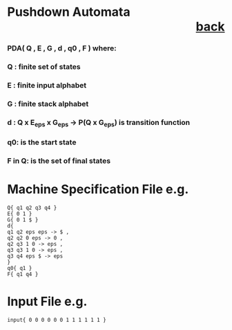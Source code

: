 # Pushdown Automata           <div style="text-align: right">[back](https://github.com/andrewkuhl/Automata)</div>

### PDA( Q , E , G , d , q0 , F ) where:
### Q : finite set of states
### E : finite input alphabet
### G : finite stack alphabet
### d : Q x E<sub>eps</sub> x G<sub>eps</sub> &rarr; P(Q x G<sub>eps</sub>) is transition function
### q0: is the start state
### F in Q: is the set of final states

# Machine Specification File e.g.
```
Q{ q1 q2 q3 q4 }
E{ 0 1 }
G{ 0 1 $ }
d{
q1 q2 eps eps -> $ ,
q2 q2 0 eps -> 0 ,
q2 q3 1 0 -> eps ,
q3 q3 1 0 -> eps ,
q3 q4 eps $ -> eps
}
q0{ q1 }
F{ q1 q4 }
```

# Input File e.g.
```
input{ 0 0 0 0 0 0 1 1 1 1 1 1 }
```
